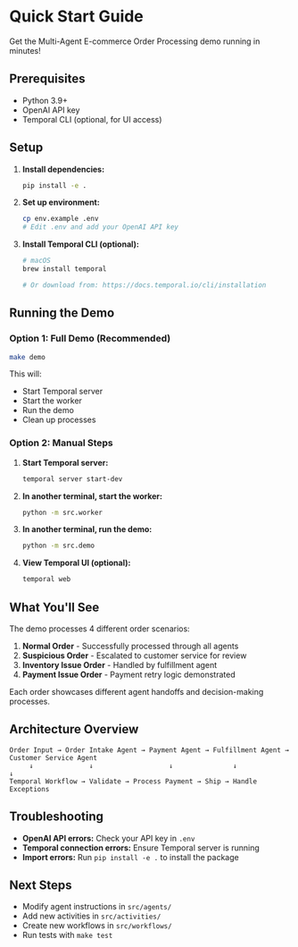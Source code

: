 # Quick Start Guide

Get the Multi-Agent E-commerce Order Processing demo running in minutes!

## Prerequisites

- Python 3.9+
- OpenAI API key
- Temporal CLI (optional, for UI access)

## Setup

1. **Install dependencies:**
   ```bash
   pip install -e .
   ```

2. **Set up environment:**
   ```bash
   cp env.example .env
   # Edit .env and add your OpenAI API key
   ```

3. **Install Temporal CLI (optional):**
   ```bash
   # macOS
   brew install temporal
   
   # Or download from: https://docs.temporal.io/cli/installation
   ```

## Running the Demo

### Option 1: Full Demo (Recommended)
```bash
make demo
```

This will:
- Start Temporal server
- Start the worker
- Run the demo
- Clean up processes

### Option 2: Manual Steps

1. **Start Temporal server:**
   ```bash
   temporal server start-dev
   ```

2. **In another terminal, start the worker:**
   ```bash
   python -m src.worker
   ```

3. **In another terminal, run the demo:**
   ```bash
   python -m src.demo
   ```

4. **View Temporal UI (optional):**
   ```bash
   temporal web
   ```

## What You'll See

The demo processes 4 different order scenarios:

1. **Normal Order** - Successfully processed through all agents
2. **Suspicious Order** - Escalated to customer service for review
3. **Inventory Issue Order** - Handled by fulfillment agent
4. **Payment Issue Order** - Payment retry logic demonstrated

Each order showcases different agent handoffs and decision-making processes.

## Architecture Overview

```
Order Input → Order Intake Agent → Payment Agent → Fulfillment Agent → Customer Service Agent
     ↓              ↓                   ↓               ↓                    ↓
Temporal Workflow → Validate → Process Payment → Ship → Handle Exceptions
```

## Troubleshooting

- **OpenAI API errors:** Check your API key in `.env`
- **Temporal connection errors:** Ensure Temporal server is running
- **Import errors:** Run `pip install -e .` to install the package

## Next Steps

- Modify agent instructions in `src/agents/`
- Add new activities in `src/activities/`
- Create new workflows in `src/workflows/`
- Run tests with `make test` 